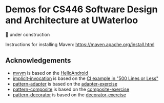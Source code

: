 # Demos for CS446 Software Design and Architecture at UWaterloo

🚧 under construction

Instructions for installing Maven: https://maven.apache.org/install.html

## Acknowledgements

- [mvvm](/mvvm/) is based on the [HelloAndroid](https://github.com/saket/HelloAndroid)
- [implicit-invocation](/implicit-invocation/) is based on the [CI example in "500 Lines or Less"](https://github.com/aosabook/500lines/tree/master/ci)
- [pattern-adapter](/pattern-adapter/) is based on the [adapter-exercise](https://github.com/smcintosh/adapter-exercise)
- [pattern-composite](/pattern-composite/) is based on the [composite-exercise](https://github.com/smcintosh/composite-exercise)
- [pattern-decorator](/pattern-decorator/) is based on the [decorator-exercise](https://github.com/smcintosh/decorator-exercise)
